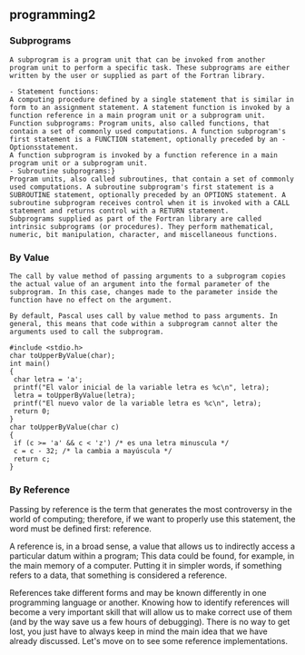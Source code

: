 ## programming2
### Subprograms
~~~
A subprogram is a program unit that can be invoked from another program unit to perform a specific task. These subprograms are either written by the user or supplied as part of the Fortran library.

- Statement functions:
A computing procedure defined by a single statement that is similar in form to an assignment statement. A statement function is invoked by a function reference in a main program unit or a subprogram unit. Function subprograms: Program units, also called functions, that contain a set of commonly used computations. A function subprogram's first statement is a FUNCTION statement, optionally preceded by an - Optionsstatement.
A function subprogram is invoked by a function reference in a main program unit or a subprogram unit.
- Subroutine subprograms:}
Program units, also called subroutines, that contain a set of commonly used computations. A subroutine subprogram's first statement is a SUBROUTINE statement, optionally preceded by an OPTIONS statement. A subroutine subprogram receives control when it is invoked with a CALL statement and returns control with a RETURN statement.
Subprograms supplied as part of the Fortran library are called intrinsic subprograms (or procedures). They perform mathematical, numeric, bit manipulation, character, and miscellaneous functions.
~~~
### By Value
~~~
The call by value method of passing arguments to a subprogram copies the actual value of an argument into the formal parameter of the subprogram. In this case, changes made to the parameter inside the function have no effect on the argument.

By default, Pascal uses call by value method to pass arguments. In general, this means that code within a subprogram cannot alter the arguments used to call the subprogram.
~~~
~~~
#include <stdio.h>
char toUpperByValue(char);
int main()
{
 char letra = 'a';
 printf("El valor inicial de la variable letra es %c\n", letra);
 letra = toUpperByValue(letra);
 printf("El nuevo valor de la variable letra es %c\n", letra);
 return 0;
}
char toUpperByValue(char c)
{
 if (c >= 'a' && c < 'z') /* es una letra minuscula */
 c = c - 32; /* la cambia a mayúscula */
 return c;
} 
~~~
### By Reference

Passing by reference is the term that generates the most controversy in the world of computing; therefore, if we want to properly use this statement, the word must be defined first: reference.

A reference is, in a broad sense, a value that allows us to indirectly access a particular datum within a program; This data could be found, for example, in the main memory of a computer. Putting it in simpler words, if something refers to a data, that something is considered a reference.

References take different forms and may be known differently in one programming language or another. Knowing how to identify references will become a very important skill that will allow us to make correct use of them (and by the way save us a few hours of debugging). There is no way to get lost, you just have to always keep in mind the main idea that we have already discussed. Let's move on to see some reference implementations.
~~~

